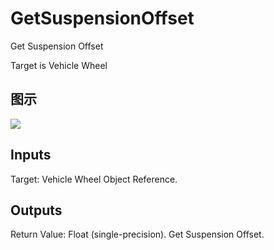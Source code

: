 # GetSuspensionOffset

Get Suspension Offset

Target is Vehicle Wheel

## 图示

![]($-20221218-19050562.png)

## Inputs

Target: Vehicle Wheel Object Reference.  

## Outputs

Return Value: Float (single-precision). Get Suspension Offset.


